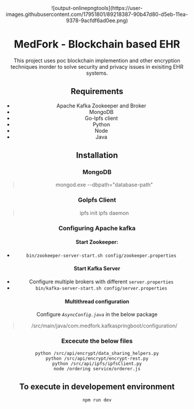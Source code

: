 <center>![output-onlinepngtools](https://user-images.githubusercontent.com/17951801/89218387-90b47d80-d5eb-11ea-9378-9acfdf6ad0ee.png)<center>

# <center>MedFork - Blockchain based EHR<center>


This project uses poc blockchain implemention and other encryption techniques inorder to solve security and privacy issues in exisiting EHR systems.


## Requirements

 - Apache Kafka Zookeeper and Broker
 - MongoDB
 - Go-Ipfs client
 - Python
 - Node
 - Java

## Installation

### MongoDB

> mongod.exe --dbpath="database-path"

### GoIpfs Client
> ipfs init
> ipfs daemon

### Configuring Apache kafka

   #### Start Zookeeper:
- `bin/zookeeper-server-start.sh config/zookeeper.properties`
#### Start Kafka Server
- Configure multiple brokers with different `server.properties`
- `bin/kafka-server-start.sh config/server.properties`
#### Multithread configuration
Configure *`AsyncConfig.java`* in the below package
> /src/main/java/com.medfork.kafkaspringboot/configuration/
### Excecute the below files

    python /src/api/encrypt/data_sharing_helpers.py
    python /src/api/encrypt/encrypt-rest.py
    python /src/api/ipfs/ipfsClient.py
    node /ordering service/orderer.js
## To execute in developement environment

    npm run dev

